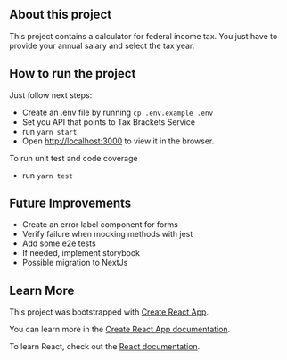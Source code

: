## About this project

This project contains a calculator for federal income tax.
You just have to provide your annual salary and select the tax year.

## How to run the project

Just follow next steps:

- Create an .env file by running `cp .env.example .env`
- Set you API that points to Tax Brackets Service
- run `yarn start`
- Open [http://localhost:3000](http://localhost:3000) to view it in the browser.

To run unit test and code coverage

- run `yarn test`

## Future Improvements

- Create an error label component for forms
- Verify failure when mocking methods with jest
- Add some e2e tests
- If needed, implement storybook
- Possible migration to NextJs

## Learn More

This project was bootstrapped with [Create React App](https://github.com/facebook/create-react-app).

You can learn more in the [Create React App documentation](https://facebook.github.io/create-react-app/docs/getting-started).

To learn React, check out the [React documentation](https://reactjs.org/).
